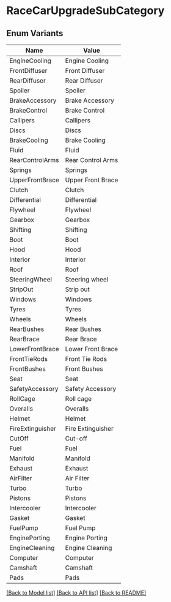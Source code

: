# RaceCarUpgradeSubCategory

## Enum Variants

| Name | Value |
|---- | -----|
| EngineCooling | Engine Cooling |
| FrontDiffuser | Front Diffuser |
| RearDiffuser | Rear Diffuser |
| Spoiler | Spoiler |
| BrakeAccessory | Brake Accessory |
| BrakeControl | Brake Control |
| Callipers | Callipers |
| Discs | Discs |
| BrakeCooling | Brake Cooling |
| Fluid | Fluid |
| RearControlArms | Rear Control Arms |
| Springs | Springs |
| UpperFrontBrace | Upper Front Brace |
| Clutch | Clutch |
| Differential | Differential |
| Flywheel | Flywheel |
| Gearbox | Gearbox |
| Shifting | Shifting |
| Boot | Boot |
| Hood | Hood |
| Interior | Interior |
| Roof | Roof |
| SteeringWheel | Steering wheel |
| StripOut | Strip out |
| Windows | Windows |
| Tyres | Tyres |
| Wheels | Wheels |
| RearBushes | Rear Bushes |
| RearBrace | Rear Brace |
| LowerFrontBrace | Lower Front Brace |
| FrontTieRods | Front Tie Rods |
| FrontBushes | Front Bushes |
| Seat | Seat |
| SafetyAccessory | Safety Accessory |
| RollCage | Roll cage |
| Overalls | Overalls |
| Helmet | Helmet |
| FireExtinguisher | Fire Extinguisher |
| CutOff | Cut-off |
| Fuel | Fuel |
| Manifold | Manifold |
| Exhaust | Exhaust |
| AirFilter | Air Filter |
| Turbo | Turbo |
| Pistons | Pistons |
| Intercooler | Intercooler |
| Gasket | Gasket |
| FuelPump | Fuel Pump |
| EnginePorting | Engine Porting |
| EngineCleaning | Engine Cleaning |
| Computer | Computer |
| Camshaft | Camshaft |
| Pads | Pads |


[[Back to Model list]](../README.md#documentation-for-models) [[Back to API list]](../README.md#documentation-for-api-endpoints) [[Back to README]](../README.md)


